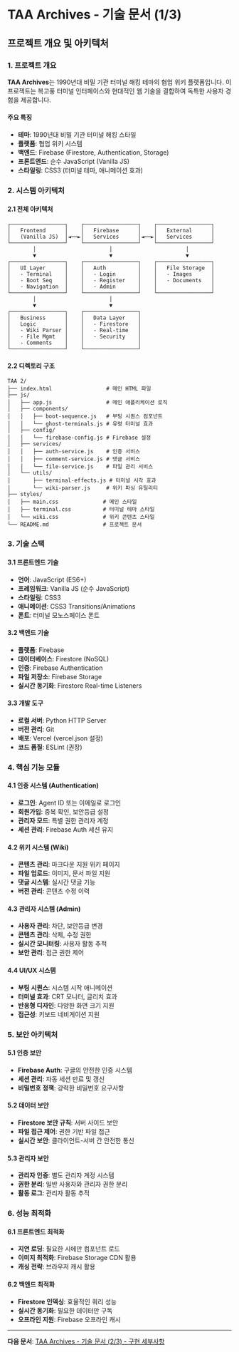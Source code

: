 # TAA Archives - 기술 문서 (1/3)
## 프로젝트 개요 및 아키텍처

### 1. 프로젝트 개요

**TAA Archives**는 1990년대 비밀 기관 터미널 해킹 테마의 협업 위키 플랫폼입니다. 이 프로젝트는 복고풍 터미널 인터페이스와 현대적인 웹 기술을 결합하여 독특한 사용자 경험을 제공합니다.

#### 주요 특징
- **테마**: 1990년대 비밀 기관 터미널 해킹 스타일
- **플랫폼**: 협업 위키 시스템
- **백엔드**: Firebase (Firestore, Authentication, Storage)
- **프론트엔드**: 순수 JavaScript (Vanilla JS)
- **스타일링**: CSS3 (터미널 테마, 애니메이션 효과)

### 2. 시스템 아키텍처

#### 2.1 전체 아키텍처
```
┌─────────────────┐    ┌─────────────────┐    ┌─────────────────┐
│   Frontend      │    │   Firebase      │    │   External      │
│   (Vanilla JS)  │◄──►│   Services      │◄──►│   Services      │
└─────────────────┘    └─────────────────┘    └─────────────────┘
        │                       │                       │
        ▼                       ▼                       ▼
┌─────────────────┐    ┌─────────────────┐    ┌─────────────────┐
│   UI Layer      │    │   Auth          │    │   File Storage  │
│   - Terminal    │    │   - Login       │    │   - Images      │
│   - Boot Seq    │    │   - Register    │    │   - Documents   │
│   - Navigation  │    │   - Admin       │    │                 │
└─────────────────┘    └─────────────────┘    └─────────────────┘
        │                       │
        ▼                       ▼
┌─────────────────┐    ┌─────────────────┐
│   Business      │    │   Data Layer    │
│   Logic         │    │   - Firestore   │
│   - Wiki Parser │    │   - Real-time   │
│   - File Mgmt   │    │   - Security    │
│   - Comments    │    │                 │
└─────────────────┘    └─────────────────┘
```

#### 2.2 디렉토리 구조
```
TAA 2/
├── index.html                 # 메인 HTML 파일
├── js/
│   ├── app.js                 # 메인 애플리케이션 로직
│   ├── components/
│   │   ├── boot-sequence.js   # 부팅 시퀀스 컴포넌트
│   │   └── ghost-terminals.js # 유령 터미널 효과
│   ├── config/
│   │   └── firebase-config.js # Firebase 설정
│   ├── services/
│   │   ├── auth-service.js    # 인증 서비스
│   │   ├── comment-service.js # 댓글 서비스
│   │   └── file-service.js    # 파일 관리 서비스
│   └── utils/
│       ├── terminal-effects.js # 터미널 시각 효과
│       └── wiki-parser.js     # 위키 파싱 유틸리티
├── styles/
│   ├── main.css              # 메인 스타일
│   ├── terminal.css          # 터미널 테마 스타일
│   └── wiki.css              # 위키 콘텐츠 스타일
└── README.md                 # 프로젝트 문서
```

### 3. 기술 스택

#### 3.1 프론트엔드 기술
- **언어**: JavaScript (ES6+)
- **프레임워크**: Vanilla JS (순수 JavaScript)
- **스타일링**: CSS3
- **애니메이션**: CSS3 Transitions/Animations
- **폰트**: 터미널 모노스페이스 폰트

#### 3.2 백엔드 기술
- **플랫폼**: Firebase
- **데이터베이스**: Firestore (NoSQL)
- **인증**: Firebase Authentication
- **파일 저장소**: Firebase Storage
- **실시간 동기화**: Firestore Real-time Listeners

#### 3.3 개발 도구
- **로컬 서버**: Python HTTP Server
- **버전 관리**: Git
- **배포**: Vercel (vercel.json 설정)
- **코드 품질**: ESLint (권장)

### 4. 핵심 기능 모듈

#### 4.1 인증 시스템 (Authentication)
- **로그인**: Agent ID 또는 이메일로 로그인
- **회원가입**: 중복 확인, 보안등급 설정
- **관리자 모드**: 특별 권한 관리자 계정
- **세션 관리**: Firebase Auth 세션 유지

#### 4.2 위키 시스템 (Wiki)
- **콘텐츠 관리**: 마크다운 지원 위키 페이지
- **파일 업로드**: 이미지, 문서 파일 지원
- **댓글 시스템**: 실시간 댓글 기능
- **버전 관리**: 콘텐츠 수정 이력

#### 4.3 관리자 시스템 (Admin)
- **사용자 관리**: 차단, 보안등급 변경
- **콘텐츠 관리**: 삭제, 수정 권한
- **실시간 모니터링**: 사용자 활동 추적
- **보안 관리**: 접근 권한 제어

#### 4.4 UI/UX 시스템
- **부팅 시퀀스**: 시스템 시작 애니메이션
- **터미널 효과**: CRT 모니터, 글리치 효과
- **반응형 디자인**: 다양한 화면 크기 지원
- **접근성**: 키보드 네비게이션 지원

### 5. 보안 아키텍처

#### 5.1 인증 보안
- **Firebase Auth**: 구글의 안전한 인증 시스템
- **세션 관리**: 자동 세션 만료 및 갱신
- **비밀번호 정책**: 강력한 비밀번호 요구사항

#### 5.2 데이터 보안
- **Firestore 보안 규칙**: 서버 사이드 보안
- **파일 접근 제어**: 권한 기반 파일 접근
- **실시간 보안**: 클라이언트-서버 간 안전한 통신

#### 5.3 관리자 보안
- **관리자 인증**: 별도 관리자 계정 시스템
- **권한 분리**: 일반 사용자와 관리자 권한 분리
- **활동 로그**: 관리자 활동 추적

### 6. 성능 최적화

#### 6.1 프론트엔드 최적화
- **지연 로딩**: 필요한 시에만 컴포넌트 로드
- **이미지 최적화**: Firebase Storage CDN 활용
- **캐싱 전략**: 브라우저 캐시 활용

#### 6.2 백엔드 최적화
- **Firestore 인덱싱**: 효율적인 쿼리 성능
- **실시간 동기화**: 필요한 데이터만 구독
- **오프라인 지원**: Firebase 오프라인 캐시

---

**다음 문서**: [TAA Archives - 기술 문서 (2/3) - 구현 세부사항](./TAA_ARCHIVES_TECH_2_3.md) 